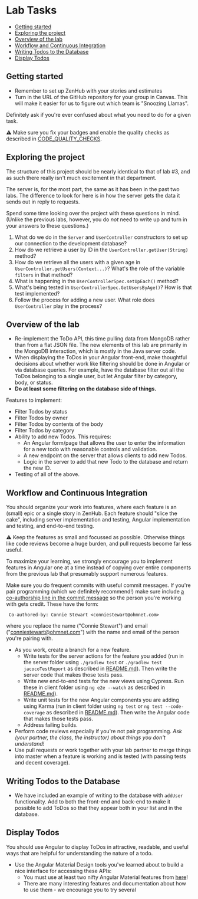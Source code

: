 # Lab Tasks <!-- omit in toc -->

- [Getting started](#getting-started)
- [Exploring the project](#exploring-the-project)
- [Overview of the lab](#overview-of-the-lab)
- [Workflow and Continuous Integration](#workflow-and-continuous-integration)
- [Writing Todos to the Database](#writing-todos-to-the-database)
- [Display Todos](#display-todos)

## Getting started

- Remember to set up ZenHub with your stories and estimates
- Turn in the URL of the GitHub repository for your group in Canvas. This will make it easier for us to figure out which team is "Snoozing Llamas".

Definitely ask if you're ever confused about what you need to do for a given task.

:warning: Make sure you fix your badges and enable the
quality checks as described in
[CODE_QUALITY_CHECKS](./CODE_QUALITY_CHECKS.md).

## Exploring the project

The structure of this project should be nearly identical to that of lab #3, and as such there really isn't much excitement in that department.

The server is, for the most part, the same as it has been in the past two labs. The difference to look for here is in how the server gets the data it sends out in reply to requests.

Spend some time looking over the project with these questions in mind. (Unlike the previous labs, however, you do _not_ need to write up and turn in your answers to these questions.)

1. What do we do in the `Server` and `UserController` constructors
   to set up our connection to the development database?
1. How do we retrieve a user by ID in the `UserController.getUser(String)` method?
1. How do we retrieve all the users with a given age
   in `UserController.getUsers(Context...)`? What's the role of
   the variable `filters` in that method?
1. What is happening in the `UserControllerSpec.setUpEach()` method?
1. What's being tested in `UserControllerSpec.GetUsersByAge()`?
   How is that test implemented?
1. Follow the process for adding a new user. What role does `UserController` play in the process?

## Overview of the lab

- Re-implement the ToDo API, this time pulling data from MongoDB rather than from a flat JSON file. The new elements of this lab are primarily in the MongoDB interaction, which is mostly in the Java server code.
- When displaying the ToDos in your Angular front-end, make thoughtful decisions about whether work like filtering
  should be done in Angular or via database queries. For example, have the database filter out all the ToDos belonging to a single user,
  but let Angular filter by category, body, or status.
- **Do at least some filtering on the database side of things.**

Features to implement:

- Filter Todos by status
- Filter Todos by owner
- Filter Todos by contents of the body
- Filter Todos by category
- Ability to add new Todos. This requires:
  - An Angular form/page that allows the user to enter the information for a new todo with reasonable controls and validation.
  - A new endpoint on the server that allows clients to add new Todos.
  - Logic in the server to add that new Todo to the database and return the new ID.
- Testing of all of the above.

## Workflow and Continuous Integration

You should organize your work into features, where each feature is an (small) epic or a single story in ZenHub. Each feature should "slice the cake", including server implementation and testing, Angular implementation and testing, and end-to-end testing.

:warning: Keep the features as small and focussed as
possible. Otherwise things like code reviews become a huge burden,
and pull requests become far less useful.

To maximize your learning, we strongly encourage you to implement features in Angular one at a time instead of copying over
entire components from the previous lab that presumably support numerous features.

Make sure you do frequent commits with useful commit messages.
If you're pair programming (which we definitely recommend!) make
sure include [a co-authorship line in the commit message](https://docs.github.com/en/github/committing-changes-to-your-project/creating-a-commit-with-multiple-authors) so the
person you're working with gets credit. These have the form:

```text
 Co-authored-by: Connie Stewart <conniestewart@ohmnet.com>
```

where you replace the name ("Connie Stewart") and email
("conniestewart@ohmnet.com") with the name and email of the
person you're pairing with.

- As you work, create a branch for a new feature.
  - Write tests for the server actions for the feature you added (run in the server folder using `./gradlew test` or `./gradlew test jacocoTestReport` as described in [README.md](./README.md#testing-the-server)). Then write the server code that makes those tests pass.
  - Write new end-to-end tests for the new views using Cypress. Run
    these in client folder using `ng e2e --watch` as described in [README.md](./README.md#end-to-end-testing)).
  - Write unit tests for the new Angular components you are adding using Karma (run in client folder using `ng test` or `ng test --code-coverage` as described in [README.md](./README.md#testing-the-client)). Then write the Angular code that makes those tests pass.
  - Address failing builds.
- Perform code reviews especially if you're not pair programming.
  _Ask (your partner, the class, the instructor) about things you don't understand!_
- Use pull requests or work together with your lab partner to
  merge things into master when a feature is working
  and is tested (with passing tests and decent coverage).

## Writing Todos to the Database

- We have included an example of writing to the database with `addUser` functionality. Add to both the front-end and back-end to make it possible to add ToDos so that they appear both in your list and in the database.

## Display Todos

You should use Angular to display ToDos in attractive, readable, and useful ways that are helpful for understanding the nature of a todo.

- Use the Angular Material Design tools you've learned about to build a nice interface for
  accessing these APIs:
  - You must use at least two nifty Angular Material features from [here](https://material.angular.io/components/categories)!
  - There are many interesting features and documentation about how to use them - we encourage you to try several
